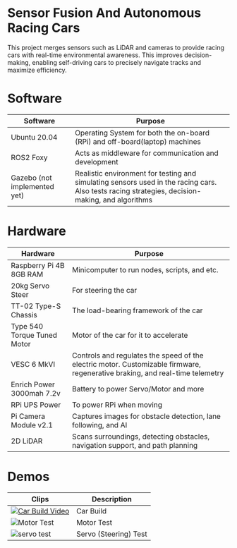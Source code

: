 # Sensor Fusion And Autonomous Racing Cars

This project merges sensors such as LiDAR and cameras to provide racing cars with real-time environmental awareness. This improves decision-making, enabling self-driving cars to precisely navigate tracks and maximize efficiency.

# Software
| Software  | Purpose |
| ------------- | ------------- 
| Ubuntu 20.04  | Operating System for both the on-board (RPi) and off-board(laptop) machines  |
| ROS2 Foxy  |  Acts as middleware for communication and development |
| Gazebo (not implemented yet) |  Realistic environment for testing and simulating sensors used in the racing cars. Also tests racing strategies, decision-making, and algorithms |

# Hardware
| Hardware  | Purpose |
| ------------- |------------- |
| Raspberry Pi 4B 8GB RAM  | Minicomputer to run nodes, scripts, and etc. |
| 20kg Servo Steer  | For steering the car |
| TT-02 Type-S Chassis  | The load-bearing framework of the car |
| Type 540 Torque Tuned Motor  | Motor of the car for it to accelerate |
| VESC 6 MkVI | Controls and regulates the speed of the electric motor. Customizable firmware, regenerative braking, and real-time telemetry |
| Enrich Power 3000mah 7.2v  | Battery to power Servo/Motor and more |
| RPi UPS Power  | To power RPi when moving |
| Pi Camera Module v2.1  | Captures images for obstacle detection, lane following, and AI |
| 2D LiDAR  | Scans surroundings, detecting obstacles, navigation support, and path planning |

# Demos
| Clips  | Description |
| ------------- | ------------- |
| [![Car Build Video](![mqdefault](https://github.com/AdamSadek/Sensor-Fusion-And-Autonomous-Racing-Cars/assets/33073174/4c08f80f-34f9-4850-88e9-0ad59b88d994))](https://youtu.be/HKNmzNzHUgk "RC Car build - draft") | Car Build |
|![Motor Test](https://github.com/AdamSadek/Sensor-Fusion-And-Autonomous-Racing-Cars/assets/33073174/ef310458-f00b-4cdb-8260-ce76fef7c9a9)| Motor Test|
|![servo test](https://github.com/AdamSadek/Sensor-Fusion-And-Autonomous-Racing-Cars/assets/33073174/ac0bdac4-42f2-432f-ad80-0eb25624876c)| Servo (Steering) Test|



